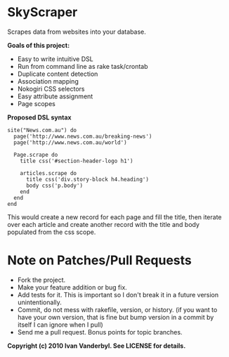 SkyScraper
==========

Scrapes data from websites into your database.

**Goals of this project:**

* Easy to write intuitive DSL
* Run from command line as rake task/crontab
* Duplicate content detection
* Association mapping
* Nokogiri CSS selectors
* Easy attribute assignment
* Page scopes

**Proposed DSL syntax**

    site("News.com.au") do
      page('http://www.news.com.au/breaking-news')
      page('http://www.news.com.au/world')

      Page.scrape do
        title css('#section-header-logo h1')

        articles.scrape do
          title css('div.story-block h4.heading')
          body css('p.body')
        end
      end
    end
    


This would create a new record for each page and fill the title, then iterate over each article and create another record with the title and body populated from the css scope.

Note on Patches/Pull Requests
===
 
* Fork the project.
* Make your feature addition or bug fix.
* Add tests for it. This is important so I don't break it in a
  future version unintentionally.
* Commit, do not mess with rakefile, version, or history.
  (if you want to have your own version, that is fine but bump version in a commit by itself I can ignore when I pull)
* Send me a pull request. Bonus points for topic branches.


**Copyright (c) 2010 Ivan Vanderbyl. See LICENSE for details.**
